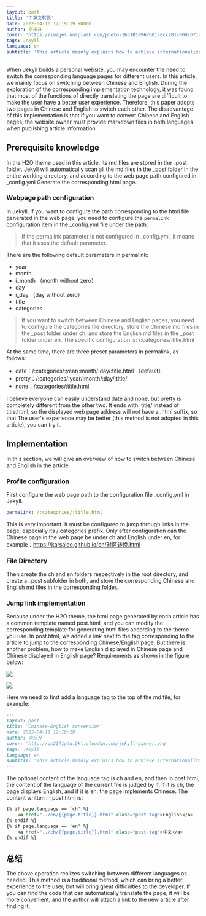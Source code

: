 ```yaml
---
layout: post
title: '中英文转换'
date: 2022-04-10 12:19:19 +0800
author: 李乐升
cover: 'https://images.unsplash.com/photo-1651010967601-8cc281c00dc6?ixlib=rb-1.2.1&ixid=MnwxMjA3fDB8MHxwaG90by1wYWdlfHx8fGVufDB8fHx8&auto=format&fit=crop&w=764&q=80'
tags: Jekyll
language: en
subtitle: 'This article mainly explains how to achieve internationalization in Jekyll, and realize the mutual jump between Chinese and English articles'
---
```


When Jekyll builds a personal website, you may encounter the need to switch the corresponding language pages for different users. In this article, we mainly focus on switching between Chinese and English. During the exploration of the corresponding implementation technology, it was found that most of the functions of directly translating the page are difficult to make the user have a better user experience. Therefore, this paper adopts two pages in Chinese and English to switch each other. The disadvantage of this implementation is that if you want to convert Chinese and English pages, the website owner must provide markdown files in both languages when publishing article information.

## Prerequisite knowledge

In the H2O theme used in this article, its md files are stored in the _post folder. Jekyll will automatically scan all the md files in the _post folder in the entire working directory, and according to the web page path configured in _config.yml Generate the corresponding html page.

### Webpage path configuration

In Jekyll, if you want to configure the path corresponding to the html file generated in the web page, you need to configure the `permalink` configuration item in the _config.yml file under the path.

> If the permalink parameter is not configured in _config.yml, it means that it uses the default parameter.

There are the following default parameters in permalink:

- year 
- month 
- i_month （month without zero）
- day 
- i_day （day without zero）
- title 
- categories 

> If you want to switch between Chinese and English pages, you need to configure the categories file directory, store the Chinese md files in the _post folder under ch, and store the English md files in the _post folder under en. The specific configuration is: /:categories/:title.html

At the same time, there are three preset parameters in permalink, as follows:

- date：/:categories/:year/:month/:day/:title.html （default）
- pretty：/:categories/:year/:month/:day/:title/
- none：/:categories/:title.html

I believe everyone can easily understand date and none, but pretty is completely different from the other two. It ends with: title/ instead of title.html, so the displayed web page address will not have a .html suffix, so that The user's experience may be better (this method is not adopted in this article), you can try it.

## Implementation

In this section, we will give an overview of how to switch between Chinese and English in the article.

### Profile configuration

First configure the web page path to the configuration file _config.yml in Jekyll.

```yml
permalink: /:categories/:title.html
```

This is very important. It must be configured to jump through links in the page, especially its /:categories prefix. Only after configuration can the Chinese page in the web page be under ch and English under en, for example：https://karsalee.github.io/ch/时区转换.html

### File Directory

Then create the ch and en folders respectively in the root directory, and create a _post subfolder in both, and store the corresponding Chinese and English md files in the corresponding folder.

### Jump link implementation

Because under the H2O theme, the html page generated by each article has a common template named post.html, and you can modify the corresponding template for generating html files according to the theme you use.
In post.html, we added a link next to the tag corresponding to the article to jump to the corresponding Chinese/English page. But there is another problem, how to make English displayed in Chinese page and Chinese displayed in English page? Requirements as shown in the figure below:

![](https://guli-20211028.oss-cn-beijing.aliyuncs.com/2022-04-11-12-56-45-image.png)

![](https://guli-20211028.oss-cn-beijing.aliyuncs.com/2022-04-11-12-56-14-image.png)

Here we need to first add a language tag to the top of the md file, for example:

```markdown
---
layout: post
title: 'Chinese-English conversion'
date: 2022-04-11 12:19:19
author: 李乐升
cover: 'http://on2171g4d.bkt.clouddn.com/jekyll-banner.png'
tags: Jekyll
language: en
subtitle: 'This article mainly explains how to achieve internationalization in Jekyll, and realize the mutual jump between Chinese and English articles'
---
```

The optional content of the language tag is ch and en, and then in post.html, the content of the language of the current file is judged by if, if it is ch, the page displays English, and if it is en, the page implements Chinese. The content written in post.html is:

```html
{% if page.language == 'ch' %}
    <a href="../en/{{page.title}}.html" class="post-tag">English</a>
{% endif %}
{% if page.language == 'en' %}
    <a href="../ch/{{page.title}}.html" class="post-tag">中文</a>
{% endif %}
```

## 总结

The above operation realizes switching between different languages as needed. This method is a traditional method, which can bring a better experience to the user, but will bring great difficulties to the developer. If you can find the code that can automatically translate the page, it will be more convenient, and the author will attach a link to the new article after finding it.
